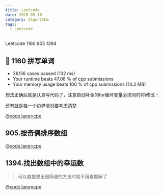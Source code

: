 ```yaml
---
title: Leetcode 
date: 2020-05-10
category: Algorithm
tags:
  - Leetcode
---
```


Leetcode 1160 905 1394

<!-- more -->

## 📌 1160 拼写单词

- 36/36 cases passed (132 ms)
- Your runtime beats 47.08 % of cpp submissions
- Your memory usage beats 100 % of cpp submissions (14.3 MB)

想法正确后就是认真写代码了，注意自动补全的for循环变量必须同时将i修改！

还有就是每一个边界情况要考虑清楚

@[code lang=cpp](@/code/leetcode/1160.拼写单词.cpp/)

## 905.按奇偶排序数组

@[code lang=cpp](@/code/leetcode/905.按奇偶排序数组.cpp/)

## 1394.找出数组中的幸运数

>可以直接想出很简便的方法时就不用看题解了

@[code lang=cpp](@/code/leetcode/1394.找出数组中的幸运数.cpp/)
